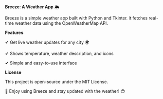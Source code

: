 **Breeze: A Weather App** 🌦️

Breeze is a simple weather app built with Python and Tkinter. It fetches real-time weather data using the OpenWeatherMap API.


**Features**

✔ Get live weather updates for any city 🌍

✔ Shows temperature, weather description, and icons

✔ Simple and easy-to-use interface



**License**

This project is open-source under the MIT License.


🚀 Enjoy using Breeze and stay updated with the weather! 😊
